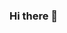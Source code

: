 ### Hi there 👋

<!--
**muhtomakin/muhtomakin** is a ✨ _special_ ✨ repository because its `README.md` (this file) appears on your GitHub profile.

Here are some ideas to get you started:

- 🔭 I’m currently working on Journior.
- 🌱 I’m currently learning .NET Core, Flutter, Angular.
- 👯 I’m looking to collaborate on ...
- 🤔 I’m looking for help with ...
- 💬 Ask me about ...
- 📫 How to reach me: muhtomakin@gmail.com
- 😄 Pronouns: ...
- ⚡ Fun fact: ...
-->
